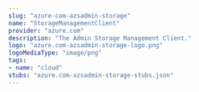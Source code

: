```yaml
---
slug: "azure-com-azsadmin-storage"
name: "StorageManagementClient"
provider: "azure.com"
description: "The Admin Storage Management Client."
logo: "azure.com-azsadmin-storage-logo.png"
logoMediaType: "image/png"
tags:
- name: "cloud"
stubs: "azure.com-azsadmin-storage-stubs.json"
---
```


